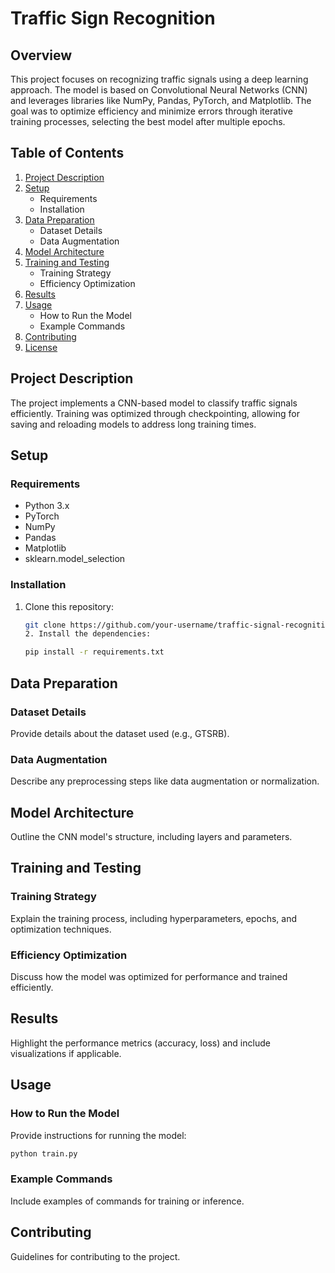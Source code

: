 # Traffic Sign Recognition
 

## Overview
This project focuses on recognizing traffic signals using a deep learning approach. The model is based on Convolutional Neural Networks (CNN) and leverages libraries like NumPy, Pandas, PyTorch, and Matplotlib. The goal was to optimize efficiency and minimize errors through iterative training processes, selecting the best model after multiple epochs.

## Table of Contents
1. [Project Description](#project-description)
2. [Setup](#setup)
   - Requirements
   - Installation
3. [Data Preparation](#data-preparation)
   - Dataset Details
   - Data Augmentation
4. [Model Architecture](#model-architecture)
5. [Training and Testing](#training-and-testing)
   - Training Strategy
   - Efficiency Optimization
6. [Results](#results)
7. [Usage](#usage)
   - How to Run the Model
   - Example Commands
8. [Contributing](#contributing)
9. [License](#license)

## Project Description
The project implements a CNN-based model to classify traffic signals efficiently. Training was optimized through checkpointing, allowing for saving and reloading models to address long training times.

## Setup

### Requirements
- Python 3.x
- PyTorch
- NumPy
- Pandas
- Matplotlib
- sklearn.model_selection

### Installation
1. Clone this repository:
   ```bash
   git clone https://github.com/your-username/traffic-signal-recognition.git
   2. Install the dependencies:
      ```
   ```bash
   pip install -r requirements.txt
   ```

## Data Preparation

### Dataset Details
Provide details about the dataset used (e.g., GTSRB).

### Data Augmentation
Describe any preprocessing steps like data augmentation or normalization.

## Model Architecture
Outline the CNN model's structure, including layers and parameters.

## Training and Testing

### Training Strategy
Explain the training process, including hyperparameters, epochs, and optimization techniques.

### Efficiency Optimization
Discuss how the model was optimized for performance and trained efficiently.

## Results
Highlight the performance metrics (accuracy, loss) and include visualizations if applicable.

## Usage

### How to Run the Model
Provide instructions for running the model:
```bash
python train.py
```

### Example Commands
Include examples of commands for training or inference.

## Contributing
Guidelines for contributing to the project.

 
